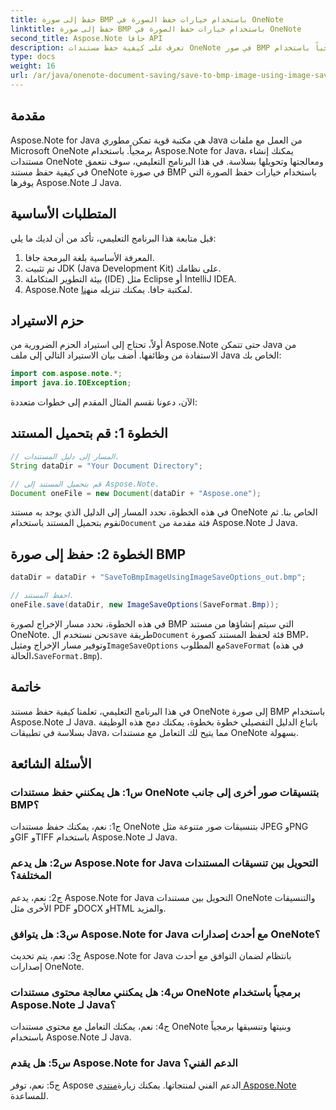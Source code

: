 ```yaml
---
title: حفظ إلى صورة BMP باستخدام خيارات حفظ الصورة في OneNote
linktitle: حفظ إلى صورة BMP باستخدام خيارات حفظ الصورة في OneNote
second_title: Aspose.Note جافا API
description: تعرف على كيفية حفظ مستندات OneNote في صور BMP برمجياً باستخدام Aspose.Note لـ Java. دليل خطوة بخطوة مع أمثلة التعليمات البرمجية.
type: docs
weight: 16
url: /ar/java/onenote-document-saving/save-to-bmp-image-using-image-save-options/
---
```

## مقدمة

Aspose.Note for Java هي مكتبة قوية تمكن مطوري Java من العمل مع ملفات Microsoft OneNote برمجياً. باستخدام Aspose.Note for Java، يمكنك إنشاء مستندات OneNote ومعالجتها وتحويلها بسلاسة. في هذا البرنامج التعليمي، سوف نتعمق في كيفية حفظ مستند OneNote في صورة BMP باستخدام خيارات حفظ الصورة التي يوفرها Aspose.Note لـ Java.

## المتطلبات الأساسية

قبل متابعة هذا البرنامج التعليمي، تأكد من أن لديك ما يلي:

1. المعرفة الأساسية بلغة البرمجة جافا.
2. تم تثبيت JDK (Java Development Kit) على نظامك.
3. بيئة التطوير المتكاملة (IDE) مثل Eclipse أو IntelliJ IDEA.
4.  Aspose.Note لمكتبة جافا. يمكنك تنزيله من[هنا](https://releases.aspose.com/note/java/).

## حزم الاستيراد

أولاً، تحتاج إلى استيراد الحزم الضرورية من Aspose.Note حتى تتمكن Java من الاستفادة من وظائفها. أضف بيان الاستيراد التالي إلى ملف Java الخاص بك:

```java
import com.aspose.note.*;
import java.io.IOException;
```

الآن، دعونا نقسم المثال المقدم إلى خطوات متعددة:

## الخطوة 1: قم بتحميل المستند

```java
// المسار إلى دليل المستندات.
String dataDir = "Your Document Directory";

// قم بتحميل المستند إلى Aspose.Note.
Document oneFile = new Document(dataDir + "Aspose.one");
```

في هذه الخطوة، نحدد المسار إلى الدليل الذي يوجد به مستند OneNote الخاص بنا. ثم نقوم بتحميل المستند باستخدام`Document` فئة مقدمة من Aspose.Note لـ Java.

## الخطوة 2: حفظ إلى صورة BMP

```java
dataDir = dataDir + "SaveToBmpImageUsingImageSaveOptions_out.bmp";

// احفظ المستند.
oneFile.save(dataDir, new ImageSaveOptions(SaveFormat.Bmp));
```

 في هذه الخطوة، نحدد مسار الإخراج لصورة BMP التي سيتم إنشاؤها من مستند OneNote. نحن نستخدم ال`save` طريقة`Document` فئة لحفظ المستند كصورة BMP، وتوفير مسار الإخراج ومثيل`ImageSaveOptions` مع المطلوب`SaveFormat` (في هذه الحالة،`SaveFormat.Bmp`).

## خاتمة

في هذا البرنامج التعليمي، تعلمنا كيفية حفظ مستند OneNote إلى صورة BMP باستخدام Aspose.Note لـ Java. باتباع الدليل التفصيلي خطوة بخطوة، يمكنك دمج هذه الوظيفة بسلاسة في تطبيقات Java، مما يتيح لك التعامل مع مستندات OneNote بسهولة.

## الأسئلة الشائعة

### س1: هل يمكنني حفظ مستندات OneNote بتنسيقات صور أخرى إلى جانب BMP؟

ج1: نعم، يمكنك حفظ مستندات OneNote بتنسيقات صور متنوعة مثل JPEG وPNG وGIF وTIFF باستخدام Aspose.Note لـ Java.

### س2: هل يدعم Aspose.Note for Java التحويل بين تنسيقات المستندات المختلفة؟

ج2: نعم، يدعم Aspose.Note for Java التحويل بين مستندات OneNote والتنسيقات الأخرى مثل PDF وDOCX وHTML والمزيد.

### س3: هل يتوافق Aspose.Note for Java مع أحدث إصدارات OneNote؟

ج3: نعم، يتم تحديث Aspose.Note for Java بانتظام لضمان التوافق مع أحدث إصدارات OneNote.

### س4: هل يمكنني معالجة محتوى مستندات OneNote برمجياً باستخدام Aspose.Note لـ Java؟

ج4: نعم، يمكنك التعامل مع محتوى مستندات OneNote وبنيتها وتنسيقها برمجياً باستخدام Aspose.Note لـ Java.

### س5: هل يقدم Aspose.Note for Java الدعم الفني؟

 ج5: نعم، توفر Aspose الدعم الفني لمنتجاتها. يمكنك زيارة[منتدى Aspose.Note](https://forum.aspose.com/c/note/28) للمساعدة.
